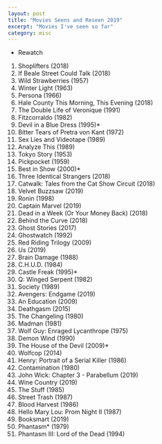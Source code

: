 ```yaml
---
layout: post
title: "Movies Seens and Reseen 2019"
excerpt: "Movies I've seen so far"
category: misc
---
```

* Rewatch

1. Shoplifters (2018)
1. If Beale Street Could Talk (2018)
1. Wild Strawberries (1957)
1. Winter Light (1963)
1. Persona (1966)
1. Hale County This Morning, This Evening (2018)
1. The Double Life of Veronique (1991)
1. Fitzcorraldo (1982)
1. Devil in a Blue Dress (1995)*
1. Bitter Tears of Pretra von Kant (1972)
1. Sex Lies and Videotape (1989)
1. Analyze This (1989)
1. Tokyo Story (1953)
1. Pickpocket (1959)
1. Best in Show (2000)*
1. Three Identical Strangers (2018)
1. Catwalk: Tales from the Cat Show Circuit (2018)
1. Velvet Buzzsaw (2019)
1. Ronin (1998)
1. Captain Marvel (2019)
1. Dead in a Week (Or Your Money Back) (2018)
1. Behind the Curve (2018)
1. Ghost Stories (2017)
1. Ghostwatch (1992)
1. Red Riding Trilogy (2009)
1. Us (2019)
1. Brain Damage (1988)
1. C.H.U.D. (1984)
1. Castle Freak (1995)*
1. Q: Winged Serpent (1982)
1. Society (1989)
1. Avengers: Endgame (2019)
1. An Education (2009)
1. Deathgasm (2015)
1. The Changeling (1980)
1. Madman (1981)
1. Wolf Guy: Enraged Lycanthrope (1975)
1. Demon Wind (1990)
1. The House of the Devil (2009)*
1. Wolfcop (2014)
1. Henry: Portrait of a Serial Killer (1986)
1. Contamination (1980)
1. John Wick: Chapter 3 - Parabellum (2019)
1. Wine Country (2019)
1. The Stuff (1985)
1. Street Trash (1987)
1. Blood Harvest (1986)
1. Hello Mary Lou: Prom Night II (1987)
1. Booksmart (2019)
1. Phantasm* (1979)
1. Phantasm III: Lord of the Dead (1994)